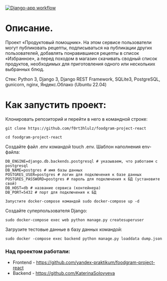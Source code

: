 [![Django-app workflow](https://github.com/f0rt3hlulz/foodgram-project-react/actions/workflows/foodgram_forkflow.yml/badge.svg)](https://github.com/f0rt3hlulz/foodgram-project-react/actions/workflows/foodgram_forkflow.yml)

# Описание.

Проект «Продуктовый помощник». На этом сервисе пользователи могут публиковать рецепты, подписываться на публикации других пользователей, добавлять понравившиеся рецепты в список «Избранное», а перед походом в магазин скачивать сводный список продуктов, необходимых для приготовления одного или нескольких выбранных блюд.

Стек: Python 3, Django 3, Django REST Framework, SQLite3, PostgreSQL, gunicorn, nginx, Яндекс.Облако (Ubuntu 22.04)

# Как запустить проект:

Клонировать репозиторий и перейти в него в командной строке:
```
git clone https://github.com/f0rt3hlulz/foodgram-project-react

```
```
cd foodgram-project-react
```
Создайте файл .env командой touch .env. Шаблон наполнения env-файла:
```
DB_ENGINE=django.db.backends.postgresql # указываем, что работаем с postgresql
DB_NAME=postgres # имя базы данных
POSTGRES_USER=postgres # логин для подключения к базе данных
POSTGRES_PASSWORD=postgres # пароль для подключения к БД (установите свой)
DB_HOST=db # название сервиса (контейнера)
DB_PORT=5432 # порт для подключения к БД
```
```
Запустите docker-compose командой sudo docker-compose up -d
```
Создайте суперпользователя Django:
```
sudo docker-compose exec web python manage.py createsuperuser
```
Загрузите тестовые данные в базу данных командой: 
```
sudo docker -compose exec backend python manage.py loaddata dump.json
```
### Над проектом работали: 
- Frontend - https://github.com/yandex-praktikum/foodgram-project-react
- Backend - https://github.com/KaterinaSolovyeva